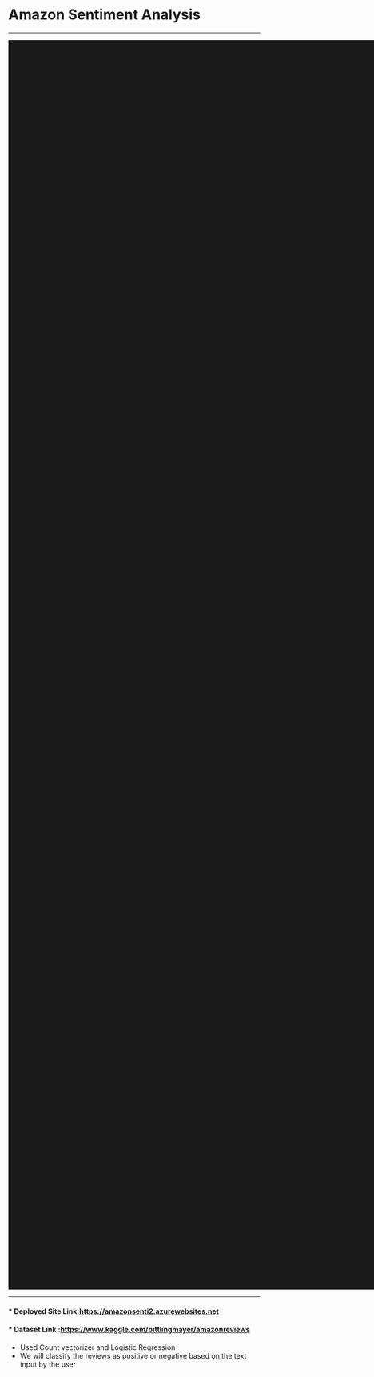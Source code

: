 # Amazon Sentiment Analysis


---------------
<a href="https://colab.research.google.com/drive/1EpsQi7UXaw2FeQmekZ7C7kXqTmVgef-k?usp=sharing"><img src="https://miro.medium.com/max/626/0*pfvAPHKzpyFiYO3U.jpg" alt="Frame-7" border="1000" width="500"></a>

---------
#### * Deployed Site Link:https://amazonsenti2.azurewebsites.net
#### * Dataset Link :https://www.kaggle.com/bittlingmayer/amazonreviews

* Used Count vectorizer and Logistic Regression 
* We will classify the reviews as positive or negative based on the text input by the user

